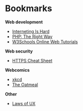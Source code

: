 # Bookmarks

**Web development**

- [Interneting Is Hard](https://internetingishard.com/)
- [PHP: The Right Way](https://phptherightway.com/)
- [W3Schools Online Web Tutorials](https://www.w3schools.com/)

**Web security**

- [HTTPS Cheat Sheet](https://scotthelme.co.uk/https-cheat-sheet/)

**Webcomics**

- [xkcd](https://xkcd.com/)
- [The Oatmeal](https://theoatmeal.com/)

**Other**

- [Laws of UX](https://lawsofux.com/)
